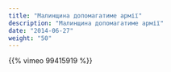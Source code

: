 ```yaml
---
title: "Малинщина допомагатиме армії"
description: "Малинщина допомагатиме армії"
date: "2014-06-27"
weight: "50"
---
```


{{% vimeo 99415919 %}}
